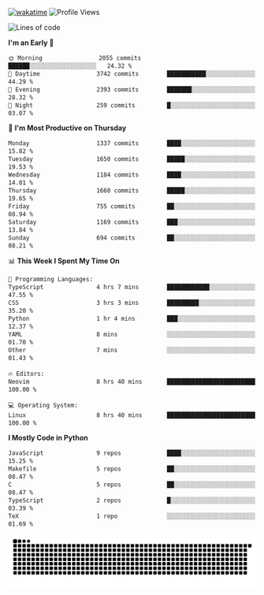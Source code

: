 [![wakatime](https://wakatime.com/badge/user/b920b284-3cde-4cd4-b72e-f7f22d050b16.svg)](https://wakatime.com/@b920b284-3cde-4cd4-b72e-f7f22d050b16)
![Profile Views](http://img.shields.io/badge/Profile%20Views-4586-blue)
<!--START_SECTION:waka-->
![Lines of code](https://img.shields.io/badge/From%20Hello%20World%20I%27ve%20Written-6.3%20million%20lines%20of%20code-blue)

**I'm an Early 🐤** 

```text
🌞 Morning                2055 commits        ██████░░░░░░░░░░░░░░░░░░░   24.32 % 
🌆 Daytime                3742 commits        ███████████░░░░░░░░░░░░░░   44.29 % 
🌃 Evening                2393 commits        ███████░░░░░░░░░░░░░░░░░░   28.32 % 
🌙 Night                  259 commits         █░░░░░░░░░░░░░░░░░░░░░░░░   03.07 % 
```
📅 **I'm Most Productive on Thursday** 

```text
Monday                   1337 commits        ████░░░░░░░░░░░░░░░░░░░░░   15.82 % 
Tuesday                  1650 commits        █████░░░░░░░░░░░░░░░░░░░░   19.53 % 
Wednesday                1184 commits        ████░░░░░░░░░░░░░░░░░░░░░   14.01 % 
Thursday                 1660 commits        █████░░░░░░░░░░░░░░░░░░░░   19.65 % 
Friday                   755 commits         ██░░░░░░░░░░░░░░░░░░░░░░░   08.94 % 
Saturday                 1169 commits        ███░░░░░░░░░░░░░░░░░░░░░░   13.84 % 
Sunday                   694 commits         ██░░░░░░░░░░░░░░░░░░░░░░░   08.21 % 
```


📊 **This Week I Spent My Time On** 

```text
💬 Programming Languages: 
TypeScript               4 hrs 7 mins        ████████████░░░░░░░░░░░░░   47.55 % 
CSS                      3 hrs 3 mins        █████████░░░░░░░░░░░░░░░░   35.20 % 
Python                   1 hr 4 mins         ███░░░░░░░░░░░░░░░░░░░░░░   12.37 % 
YAML                     8 mins              ░░░░░░░░░░░░░░░░░░░░░░░░░   01.70 % 
Other                    7 mins              ░░░░░░░░░░░░░░░░░░░░░░░░░   01.43 % 

🔥 Editors: 
Neovim                   8 hrs 40 mins       █████████████████████████   100.00 % 

💻 Operating System: 
Linux                    8 hrs 40 mins       █████████████████████████   100.00 % 
```

**I Mostly Code in Python** 

```text
JavaScript               9 repos             ████░░░░░░░░░░░░░░░░░░░░░   15.25 % 
Makefile                 5 repos             ██░░░░░░░░░░░░░░░░░░░░░░░   08.47 % 
C                        5 repos             ██░░░░░░░░░░░░░░░░░░░░░░░   08.47 % 
TypeScript               2 repos             █░░░░░░░░░░░░░░░░░░░░░░░░   03.39 % 
TeX                      1 repo              ░░░░░░░░░░░░░░░░░░░░░░░░░   01.69 % 
```




<!--END_SECTION:waka-->
![Snake animation](https://raw.githubusercontent.com/timmypidashev/timmypidashev/main/commits.svg)
